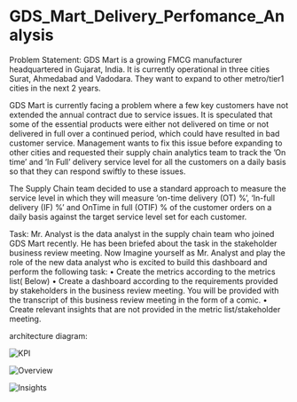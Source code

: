 # GDS_Mart_Delivery_Perfomance_Analysis

Problem Statement:
GDS Mart is a growing FMCG manufacturer headquartered in Gujarat, India. It is currently operational in three cities Surat, Ahmedabad and Vadodara. They want to expand to other metro/tier1 cities in the next 2 years.

GDS Mart is currently facing a problem where a few key customers have not extended the annual contract due to service issues. It is speculated that some of the essential products were either not delivered on time or not delivered in full over a continued period, which could have resulted in bad customer service. Management wants to fix this issue before expanding to other cities and requested their supply chain analytics team to track the ’On time’ and ‘In Full’ delivery service level for all the customers on a daily basis so that they can respond swiftly to these issues.

The Supply Chain team decided to use a standard approach to measure the service level in which they will measure ‘on-time delivery (OT) %’, ‘In-full delivery (IF) %’ and OnTime in full (OTIF) % of the customer orders on a daily basis against the target service level set for each customer.

Task:
Mr. Analyst is the data analyst in the supply chain team who joined GDS Mart recently. He has been briefed about the task in the stakeholder business review meeting. Now Imagine yourself as Mr. Analyst and play the role of the new data analyst who is excited to build this dashboard and perform the following task:
•	Create the metrics according to the metrics list( Below)
•	Create a dashboard according to the requirements provided by stakeholders in the business review meeting. You will be provided with the transcript of this business review meeting in the form of a comic.
•	Create relevant insights that are not provided in the metric list/stakeholder meeting.


architecture diagram:

![KPI](https://github.com/shruputta/GDS_Mart_Delivery_Perfomance_Analysis/assets/21563334/04a6c891-2d3e-471f-9e6c-59a65e1a7a28)




![Overview](https://github.com/shruputta/GDS_Mart_Delivery_Perfomance_Analysis/assets/21563334/ef45395f-0c09-4677-a9c1-7e58e58dd04d)

![Insights](https://github.com/shruputta/GDS_Mart_Delivery_Perfomance_Analysis/assets/21563334/97ffce62-f509-46a0-b33d-ce409daf09cc)







